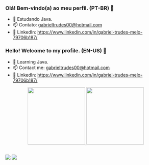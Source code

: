 ### Olá! Bem-vindo(a) ao meu perfil. (PT-BR) 👋

- 🌱 Estudando Java.
- 📫 Contato: gabrieltrudes00@hotmail.com
- 👔 LinkedIn: https://www.linkedin.com/in/gabriel-trudes-melo-79706b187/

### Hello! Welcome to my profile. (EN-US) 👋

- 🌱 Learning Java.
- 📫 Contact me: gabrieltrudes00@hotmail.com
- 👔 LinkedIn: https://www.linkedin.com/in/gabriel-trudes-melo-79706b187/

<div align="center">
  <a href="https://github.com/gabrieltrudes">
  <img height="180em" src="https://github-readme-stats.vercel.app/api?username=gabrieltrudes&show_icons=true&theme=tokyonight&include_all_commits=true&count_private=true"/>
  <img height="180em" src="https://github-readme-stats.vercel.app/api/top-langs/?username=gabrieltrudes&layout=compact&langs_count=7&theme=tokyonight"/>
</div>
  
  ##
  
  <div> 
  <a href = "mailto:gabrieltrudes00@hotmail.com"><img src="https://img.shields.io/badge/Microsoft_Outlook-0078D4?style=for-the-badge&logo=microsoft-outlook&logoColor=white" target="_blank"></a>
  <a href="https://www.linkedin.com/in/gabriel-trudes-melo-79706b187/" target="_blank"><img src="https://img.shields.io/badge/-LinkedIn-%230077B5?style=for-the-badge&logo=linkedin&logoColor=white" target="_blank"></a> 
    
  </div>
